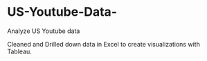 # US-Youtube-Data-
Analyze US Youtube data 


Cleaned and Drilled down data in Excel to create visualizations with Tableau. 
